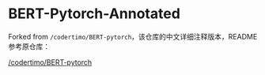 # BERT-Pytorch-Annotated

Forked from ```/codertimo/BERT-pytorch```，该仓库的中文详细注释版本，README参考原仓库：

[/codertimo/BERT-pytorch](https://github.com/codertimo/BERT-pytorch)
